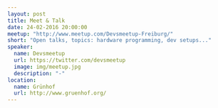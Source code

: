 ```yaml
---
layout: post
title: Meet & Talk
date: 24-02-2016 20:00:00
meetup: "http://www.meetup.com/Devsmeetup-Freiburg/"
short: "Open talks, topics: hardware programming, dev setups..."
speaker:
  name: Devsmeetup
  url: https://twitter.com/devsmeetup
  image: img/meetup.jpg
  description: "-"
location:
  name: Grünhof
  url: http://www.gruenhof.org/
---
```

